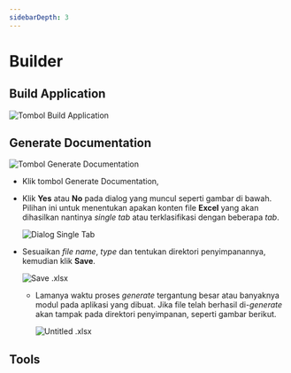 ```yaml
---
sidebarDepth: 3
---
```


# Builder

## Build Application

![Tombol Build Application](/images/btn-build-app.png)

## Generate Documentation

![Tombol Generate Documentation](/images/btn-gen-doc.png)

- Klik tombol Generate Documentation,
- Klik **Yes** atau **No** pada dialog yang muncul seperti gambar di bawah.
  Pilihan ini untuk menentukan apakan konten file **Excel** yang akan dihasilkan nantinya _single tab_ atau terklasifikasi dengan beberapa _tab_.

  ![Dialog Single Tab](/images/dialog-single-tab.png)

- Sesuaikan _file name_, _type_ dan tentukan direktori penyimpanannya, kemudian klik **Save**.

  ![Save .xlsx](/images/save-xlsx.png)

  - Lamanya waktu proses _generate_ tergantung besar atau banyaknya modul pada aplikasi yang dibuat. Jika file telah berhasil di-_generate_ akan tampak pada direktori penyimpanan, seperti gambar berikut.

    ![Untitled .xlsx](/images/untitled-xlsx.png)

## Tools
